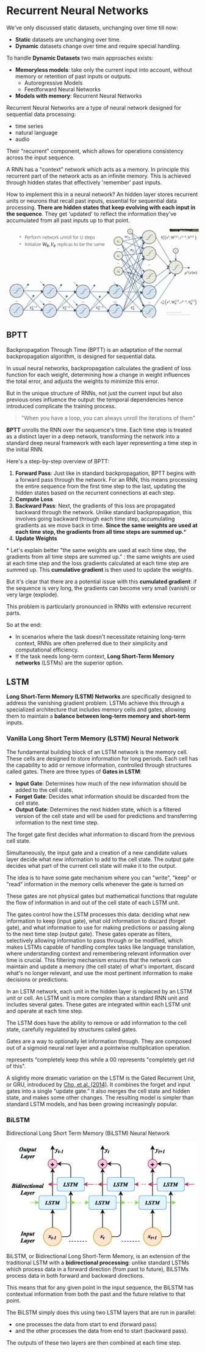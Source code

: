 # Recurrent Neural Networks

We've only discussed static datasets, unchanging over time till now: 

- **Static** datasets are unchanging over time.
- **Dynamic** datasets change over time and require special handling.
    
To handle **Dynamic Datasets** two main approaches exists: 

- **Memoryless models**: take only the current input into account, without memory or retention of past inputs or outputs.
	- Autoregressive Models
	- Feedforward Neural Networks
- **Models with memory**: Recurrent Neural Networks


Recurrent Neural Networks are a type of neural network designed for sequential data processing:

- time series
- natural language
- audio

Their "recurrent" component, which allows for operations consistency across the input sequence.

A RNN has a "context" network which acts as a memory. In principle this recurrent part of the network acts as an infinite memory. This is achieved through hidden states that effectively 'remember' past inputs. 

How to implement this in a neural network? 
An hidden layer stores recurrent units or neurons that recall past inputs, essential for sequential data processing. **There are hidden states that keep evolving with each input in the sequence**. They get 'updated' to reflect the information they've accumulated from all past inputs up to that point.

![](images/e28a04dca244d4509fcb23a9f26f0964.png)

## BPTT

Backpropagation Through Time (BPTT) is an adaptation of the normal backpropagation algorithm, is designed for sequential data. 

In usual neural networks, backpropagation calculates the gradient of loss function for each weight, determining how a change in weight influences the total error, and adjusts the weights to minimize this error.

But in the unique structure of RNNs, not just the current input but also previous ones influence the output: the temporal dependencies hence introduced complicate the training process.

> "When you have a loop, you can always unroll the iterations of them" 

**BPTT** unrolls the RNN over the sequence's time. Each time step is treated as a distinct layer in a deep network, transforming the network into a standard deep neural framework with each layer representing a time step in the initial RNN.

Here's a step-by-step overview of BPTT:

1. **Forward Pass**: Just like in standard backpropagation, BPTT begins with a forward pass through the network. For an RNN, this means processing the entire sequence from the first time step to the last, updating the hidden states based on the recurrent connections at each step.
2. **Compute Loss**
3. **Backward Pass**: Next, the gradients of this loss are propagated backward through the network. Unlike standard backpropagation, this involves going backward through each time step, accumulating gradients as we move back in time. **Since the same weights are used at each time step, the gradients from all time steps are summed up.**\*
4. **Update Weights**
    

\* Let's explain better "the same weights are used at each time step, the gradients from all time steps are summed up." : the same weights are used at each time step and the loss gradients calculated at each time step are summed up. This **cumulative gradient** is then used to update the weights. 

But it's clear that there are a potential issue with this **cumulated gradient**: if the sequence is very long, the gradients can become very small (vanish) or very large (explode).

This problem is particularly pronounced in RNNs with extensive recurrent parts.

So at the end:

- In scenarios where the task doesn't necessitate retaining long-term context, RNNs are often preferred due to their simplicity and computational efficiency. 
- If the task needs long-term context, **Long Short-Term Memory networks** (LSTMs) are the superior option. 

## LSTM 

**Long Short-Term Memory (LSTM) Networks** are specifically designed to address the vanishing gradient problem.
LSTMs achieve this through a specialized architecture that includes memory cells and gates, allowing them to maintain a **balance between long-term memory and short-term** inputs. 

### Vanilla Long Short Term Memory (LSTM) Neural Network

The fundamental building block of an LSTM network is the memory cell. These cells are designed to store information for long periods. Each cell has the capability to add or remove information, controlled through structures called gates.
There are three types of **Gates in LSTM**:

- **Input Gate**: Determines how much of the new information should be added to the cell state.
- **Forget Gate**: Decides what information should be discarded from the cell state.
- **Output Gate**: Determines the next hidden state, which is a filtered version of the cell state and will be used for predictions and transferring information to the next time step.


The forget gate first decides what information to discard from the previous cell state.

Simultaneously, the input gate and a creation of a new candidate values layer decide what new information to add to the cell state.
The output gate decides what part of the current cell state will make it to the output.



The idea is to have some gate mechanism where you can "write", "keep" or "read" information in the memory cells whenever the gate is turned on

These gates are not physical gates but mathematical functions that regulate the flow of information in and out of the cell state of each LSTM unit.

The gates control how the LSTM processes this data: deciding what new information to keep (input gate), what old information to discard (forget gate), and what information to use for making predictions or passing along to the next time step (output gate). These gates operate as filters, selectively allowing information to pass through or be modified, which makes LSTMs capable of handling complex tasks like language translation, where understanding context and remembering relevant information over time is crucial.
This filtering mechanism ensures that the network can maintain and update a memory (the cell state) of what's important, discard what's no longer relevant, and use the most pertinent information to make decisions or predictions. 

In an LSTM network, each unit in the hidden layer is replaced by an LSTM unit or cell. An LSTM unit is more complex than a standard RNN unit and includes several gates. These gates are integrated within each LSTM unit and operate at each time step.

The LSTM does have the ability to remove or add information to the cell state, carefully regulated by structures called gates.

Gates are a way to optionally let information through. They are composed out of a sigmoid neural net layer and a pointwise multiplication operation.

represents “completely keep this while a 00 represents "completely get rid of this".

A slightly more dramatic variation on the LSTM is the Gated Recurrent Unit, or GRU, introduced by [Cho, et al. (2014)](http://arxiv.org/pdf/1406.1078v3.pdf). It combines the forget and input gates into a single “update gate.” It also merges the cell state and hidden state, and makes some other changes. The resulting model is simpler than standard LSTM models, and has been growing increasingly popular.

### BiLSTM

Bidirectional Long Short Term Memory (BiLSTM) Neural Network

![](images/486a74f54a20582e0ff8d4ddcb5edf24.png)

BiLSTM, or Bidirectional Long Short-Term Memory, is an extension of the traditional LSTM with a **bidirectional processing**: unlike standard LSTMs which process data in a forward direction (from past to future), BiLSTMs process data in both forward and backward directions. 

This means that for any given point in the input sequence, the BiLSTM has contextual information from both the past and the future relative to that point.

The BiLSTM simply does this using two LSTM layers that are run in parallel: 

- one processes the data from start to end (forward pass)
- and the other processes the data from end to start (backward pass). 

The outputs of these two layers are then combined at each time step.
